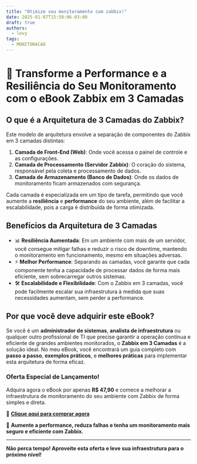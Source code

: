 ```yaml
---
title: "Otimize seu monitoramento com zabbix!"
date: 2025-01-07T15:59:06-03:00
draft: true
authors:
  - levy
tags:
  - MONITORACAO 
---
```

# 🚀 Transforme a Performance e a Resiliência do Seu Monitoramento com o eBook Zabbix em 3 Camadas

## O que é a Arquitetura de 3 Camadas do Zabbix?

Este modelo de arquitetura envolve a separação de componentes do Zabbix em 3 camadas distintas:

1. **Camada de Front-End (Web)**: Onde você acessa o painel de controle e as configurações.
2. **Camada de Processamento (Servidor Zabbix)**: O coração do sistema, responsável pela coleta e processamento de dados.
3. **Camada de Armazenamento (Banco de Dados)**: Onde os dados de monitoramento ficam armazenados com segurança.

Cada camada é especializada em um tipo de tarefa, permitindo que você aumente a **resiliência** e **performance** do seu ambiente, além de facilitar a escalabilidade, pois a carga é distribuída de forma otimizada.

## Benefícios da Arquitetura de 3 Camadas

- 📊 **Resiliência Aumentada**: Em um ambiente com mais de um servidor, você consegue mitigar falhas e reduzir o risco de downtime, mantendo o monitoramento em funcionamento, mesmo em situações adversas.
- ⚡ **Melhor Performance**: Separando as camadas, você garante que cada componente tenha a capacidade de processar dados de forma mais eficiente, sem sobrecarregar outros sistemas.
- 🛠️ **Escalabilidade e Flexibilidade**: Com o Zabbix em 3 camadas, você pode facilmente escalar sua infraestrutura à medida que suas necessidades aumentam, sem perder a performance.

## Por que você deve adquirir este eBook?

Se você é um **administrador de sistemas**, **analista de infraestrutura** ou qualquer outro profissional de TI que precise garantir a operação contínua e eficiente de grandes ambientes monitorados, o **Zabbix em 3 Camadas** é a solução ideal. No meu eBook, você encontrará um guia completo com **passo a passo**, **exemplos práticos**, e **melhores práticas** para implementar esta arquitetura de forma eficaz.

### Oferta Especial de Lançamento!
Adquira agora o eBook por apenas **R$ 47,90** e comece a melhorar a infraestrutura de monitoramento do seu ambiente com Zabbix de forma simples e direta.

🔗 [**Clique aqui para comprar agora**](https://pay.kiwify.com.br/5Sd5Hsi)

🚀 **Aumente a performance, reduza falhas e tenha um monitoramento mais seguro e eficiente com Zabbix.**

---

**Não perca tempo! Aproveite esta oferta e leve sua infraestrutura para o próximo nível!**

